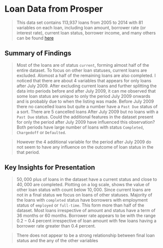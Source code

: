 # Loan Data from Prosper

> This data set contains 113,937 loans from 2005 to 2014 with 81 variables on each loan, including loan amount, borrower rate (or interest rate), current loan status, borrower income, and many others can be found [here](https://www.google.com/url?q=https://s3.amazonaws.com/udacity-hosted-downloads/ud651/prosperLoanData.csv&sa=D&ust=1554484977406000)


## Summary of Findings

> Most of the loans are of status `current`, forming almost half of the entire dataset. To focus on other loan statuses, current loans are excluded. Alomost a half of the remaining loans are also completed. I noticed that there are about 4 variables that appears for only loans after July 2009. After excluding current loans and further splitting the data into periods before and after July 2009, it can me observed that some loan status are unique to only the period July 2009 onwards and is probably due to when the listing was made.
Before July 2009 there no cancelled loans but quite a number have a `Past Due` status of a sort.  There are $5$ cancelled loans After July 2009 but no loans with a `Past Due` status. Could the additional features in the dataset present for only the period after July 2009 have influenced this observation? Both periods have large number of loans with status `Completed`, `Chargedoff` or `Defaulted`.

> However the 4 additional variable for the period after July 2009 do not seem to have any influence on the outcome of loan status in the that period.

## Key Insights for Presentation

>  $50,000$ plus of loans in the dataset have a current status and close to $40,000$ are completed. Plotting on a log scale, shows the value of other loan status with count below $10,000$. Since current loans are not in a final status we focus on loans of other statuses. Majority of the loans with `completed` status have borrowers with employment status of `employed` or `full-time`. This form more than half of the dataset. Most loans irrespective of amount and status have a term of $36$ months or $60$ months. Borrower rate appears to be with the range $0.2 -0.4$ percent irrespective of loan amount with few loans having a borrower rate greater than $0.4$ percent.

> There does not appear to be a strong relationship between final loan status and the any of the other variables
